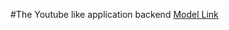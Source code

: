 #The Youtube like application backend
<a href="https://app.eraser.io/workspace/dpDjYnjT17hJ1nePVQdH">Model Link</a>